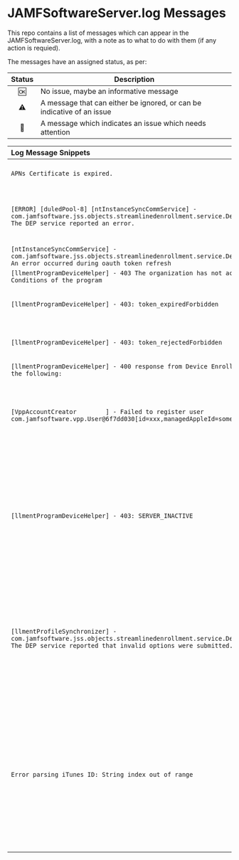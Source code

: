 # JAMFSoftwareServer.log Messages
This repo contains a list of messages which can appear in the JAMFSoftwareServer.log, with a note as to what to do with them (if any action is requied).

The messages have an assigned status, as per:

| Status | Description |
|:---:|---|
| :ok: | No issue, maybe an informative message |
| :warning: | A message that can either be ignored, or can be indicative of an issue |
| :no_entry_sign: | A message which indicates an issue which needs attention | 

| Log Message Snippets | Status | PI | Detail |
|:---|:---:|:---:|---|
|`APNs Certificate is expired.`|:no_entry_sign:||Renew the APNS certificate.|
|`[ERROR] [duledPool-8] [ntInstanceSyncCommService] - com.jamfsoftware.jss.objects.streamlinedenrollment.service.DeviceEnrollmentProgramException: The DEP service reported an error.`|:no_entry_sign:||Download a new token from ABM/ASM & upload into the JPS.|
|`[ntInstanceSyncCommService] - com.jamfsoftware.jss.objects.streamlinedenrollment.service.DeviceEnrollmentProgramException: An error occurred during oauth token refresh`||:no_entry_sign:||Either renew DEP token or login to ABM/ASM to accept the new terms & conditions. https://datajar.zendesk.com/agent/tickets/27232|
|`[llmentProgramDeviceHelper] - 403 The organization has not accepted latest Terms and Conditions of the program`||:no_entry_sign:||Login to ABM/ASM to accept the new terms & conditions. https://datajar.zendesk.com/agent/tickets/27232|
|`[llmentProgramDeviceHelper] - 403: token_expiredForbidden`|:warning:||Remove or renew the offending token.|
|`[llmentProgramDeviceHelper] - 403: token_rejectedForbidden`|:warning:||Remove or renew the offending token.|
|`[llmentProgramDeviceHelper] - 400 response from Device Enrollment Program indicating one of the following:`||:warning:||DEP token has been downloaded from ABM/ASM but not uploaded to JPS. Remove or renew the offending token.|
|`[VppAccountCreator        ] - Failed to register user com.jamfsoftware.vpp.User@6f7dd030[id=xxx,managedAppleId=some@appleid] to VPP invitation`|:warning:||The some@appleid needs to login to ABM/ASM & accept the Terms & Conditions for their account |
|`[llmentProgramDeviceHelper] - 403: SERVER_INACTIVE` |:warning:|There is a DEP PreStage with a token in use which no longer has a location in ABM/ASM. Remove the offending PreStage|
|`[llmentProfileSynchronizer] - com.jamfsoftware.jss.objects.streamlinedenrollment.service.DeviceEnrollmentProgramException: The DEP service reported that invalid options were submitted.`|:warning:||A ABM DEP token has been assigned to a DEP PreStage for Shared iPad, correct the DEP token in use by the PreStage or remove the Shared iPad settings.|
|`Error parsing iTunes ID: String index out of range`|:warning:|PI-000867|This is due to self hosted iBooks being added to Jamf Pro. To stop getting these messages: Disable Populate Purchased VPP Content from Settings > Global > VPP > Content, for each token in use.|
